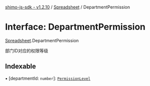 [shimo-js-sdk - v1.2.10](/README.md) / [Spreadsheet](/modules/Spreadsheet.md) / DepartmentPermission

# Interface: DepartmentPermission

[Spreadsheet](/modules/Spreadsheet.md).DepartmentPermission

部门ID对应的权限等级

## Indexable

▪ [departmentId: `number`]: [`PermissionLevel`](/modules/Spreadsheet.md#permissionlevel)
